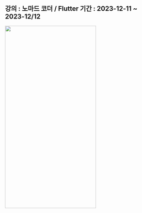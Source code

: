 강의 : 노마드 코더 / Flutter
기간 : 2023-12-11 ~ 2023-12/12
---
<img src="https://github.com/DKKwag/flutter-study-nomad/assets/105155862/9a9a62ae-3b10-4360-bca8-4994946c2cb1" width="300" height="600"/>
